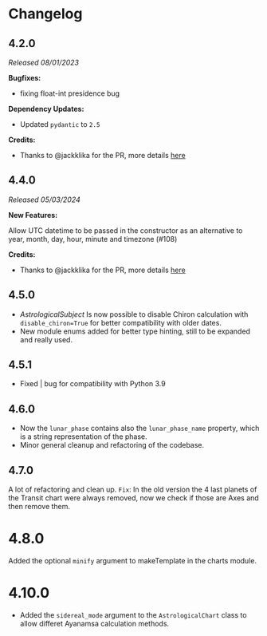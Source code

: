 # Changelog

## 4.2.0

_Released 08/01/2023_

**Bugfixes:**

- fixing float-int presidence bug

**Dependency Updates:**

- Updated `pydantic` to `2.5`

**Credits:**

- Thanks to @jackklika for the PR, more details [here](https://github.com/g-battaglia/kerykeion/pull/98)

## 4.4.0

_Released 05/03/2024_

**New Features:**

Allow UTC datetime to be passed in the constructor as an alternative to year, month, day, hour, minute and timezone (#108)

**Credits:**

- Thanks to @jackklika for the PR, more details [here](https://github.com/g-battaglia/kerykeion/pull/108)

## 4.5.0

- _AstrologicalSubject_ Is now possible to disable Chiron calculation with `disable_chiron=True` for better compatibility with older dates.
- New module enums added for better type hinting, still to be expanded and really used.

## 4.5.1

- Fixed | bug for compatibility with Python 3.9

## 4.6.0

- Now the `lunar_phase` contains also the `lunar_phase_name` property, which is a string representation of the phase.
- Minor general cleanup and refactoring of the codebase.

## 4.7.0

A lot of refactoring and clean up.
`Fix`: In the old version the 4 last planets of the Transit chart were always removed, now we check if those are Axes and then
remove them.

# 4.8.0

Added the optional `minify` argument to makeTemplate in the charts module.

# 4.10.0

- Added the `sidereal_mode` argument to the `AstrologicalChart` class to allow differet Ayanamsa calculation methods.
